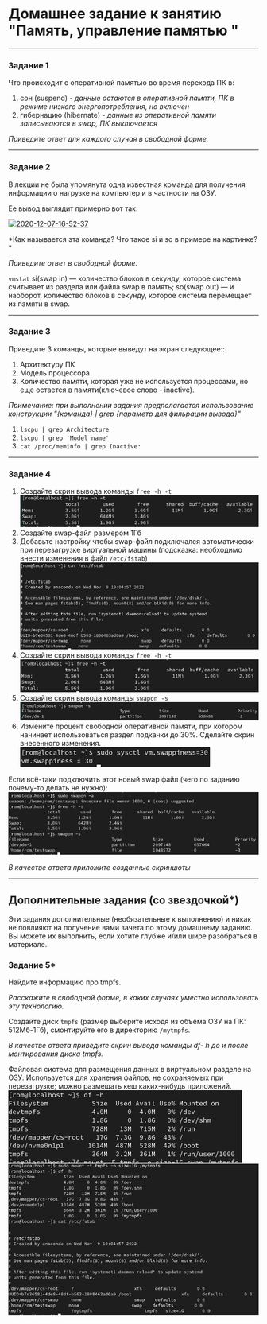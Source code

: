 # Домашнее задание к занятию "Память, управление памятью "


---

### Задание 1

Что происходит с оперативной памятью во время перехода ПК в:
1) сон (suspend) *- данные остаются в оперативной памяти, ПК в режиме низкого энергопотребления, но включен*
2) гибернацию (hibernate) *- данные из оперативной памяти записываются в swap, ПК выключается*

*Приведите ответ для каждого случая в свободной форме.*



---

### Задание 2

В лекции не была упомянута одна известная команда для получения информации о нагрузке на компьютер и в частности  на ОЗУ.

Ее вывод выглядит примерно вот так:

<a href="https://imgbb.com/"><img src="https://i.ibb.co/7Q16Chb/2020-12-07-16-52-37.png" alt="2020-12-07-16-52-37" border="0"></a>

*Как называется эта команда? Что такое si и so  в примере на картинке? *

*Приведите ответ в свободной форме.*

`vmstat`
si(swap in) — количество блоков в секунду, которое система считывает из раздела или файла swap в память;
so(swap out) — и наоборот, количество блоков в секунду, которое система перемещает из памяти в swap.


---

### Задание 3

Приведите 3 команды, которые выведут на экран следующее::

1) Архитектуру ПК
2) Модель процессора
3) Количество памяти, которая уже не используется процессами, но еще остается в памяти(ключевое слово - inactive).

*Примечание: при выполнении задания предполагается использование конструкции "{команда} | grep {параметр для фильрации вывода}"*

1) `lscpu | grep Architecture`
2) `lscpu | grep 'Model name'`
3) `cat /proc/meminfo | grep Inactive:`

---

### Задание 4

1) Создайте скрин вывода команды `free -h -t`
![](images/2-04/4-1.png)
2) Создайте swap-файл размером 1Гб
3) Добавьте настройку чтобы swap-файл подключался автоматически при перезагрузке виртуальной машины (подсказка: необходимо внести изменения в файл `/etc/fstab`)
![](images/2-04/4-3.png)
4) Создайте скрин вывода команды `free -h -t`
![](images/2-04/4-4.png)
5) Создайте скрин вывода команды `swapon -s`
![](images/2-04/4-5.png)
6) Измените процент свободной оперативной памяти, при котором начинает использоваться раздел подкачки до 30%. Сделайте скрин внесенного изменения.
![](images/2-04/4-6.png)

Если всё-таки подключить этот новый swap файл (чего по заданию почему-то делать не нужно):
![](images/2-04/4.png)

*В качестве ответа приложите созданные скриншоты*

---


## Дополнительные задания (со звездочкой*)
Эти задания дополнительные (необязательные к выполнению) и никак не повлияют на получение вами зачета по этому домашнему заданию. Вы можете их выполнить, если хотите глубже и/или шире разобраться в материале.


### Задание 5*

Найдите информацию про tmpfs.

*Расскажите в свободной форме, в каких случаях уместно использовать эту технологию.*

Создайте диск `tmpfs` (размер выберите исходя из объёма ОЗУ на ПК: 512Мб-1Гб), смонтируйте его в директорию `/mytmpfs`.

*В качестве ответа приведите скрин вывода команды df- h до и после монтирования диска tmpfs.*


Файловая система для размещения данных в виртуальном разделе на ОЗУ. Используется для хранения файлов, не сохраняемых при перезагрузке; можно размещать кеш каких-нибудь приложений.
![](images/2-04/5-1.png)
![](images/2-04/5-2.png)